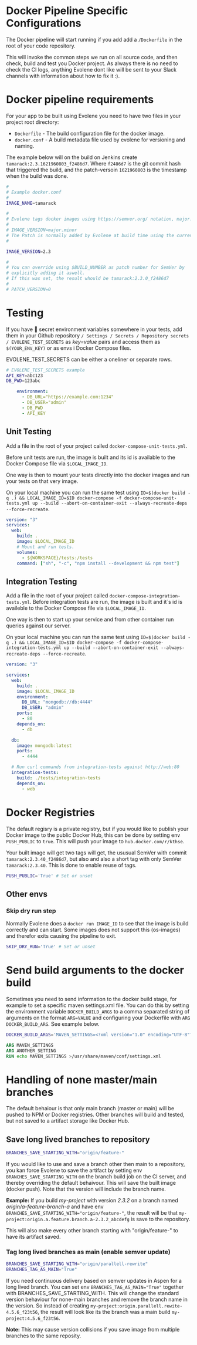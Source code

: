 # Docker Pipeline Specific Configurations

The Docker pipeline will start running if you add add a `/Dockerfile` in the root of your code repository.

This will invoke the common steps we run on all source code, and then check, build and test you Docker project. As always there is no need to check the CI logs, anything Evolene dont like will be sent to your Slack channels with information about how to fix it :).

# Docker pipeline requirements

For your app to be built using Evolene you need to have two files in your project root directory:

- `Dockerfile` - The build configuration file for the docker image.
- `docker.conf` - A build metadata file used by evolene for versioning and naming.

The example below will on the build on Jenkins create `tamarack:2.3.1621960803_f2486d7`. Where `f2486d7` is the git commit hash that triggered the build, and the patch-versoin `1621960803` is the timestamp when the build was done.

```bash
#
# Example docker.conf
#
IMAGE_NAME=tamarack

#
# Evolene tags docker images using https://semver.org/ notation, major.minor.path.
#
# IMAGE_VERSION=major.minor
# The Patch is normally added by Evolene at build time using the current timestamp.
#

IMAGE_VERSION=2.3

#
# You can override using $BUILD_NUMBER as patch number for SemVer by
# explicitly adding it aswell.
# If this was set, the result whould be tamarack:2.3.0_f2486d7
#
# PATCH_VERSION=0

```

# Testing

If you have 🔑 secret environment variables somewhere in your tests, add them in your Github repository `/ Settings / Secrets / Repository secrets / EVOLENE_TEST_SECRETS` as _key=value_ pairs and access them as `$(YOUR_ENV_KEY)` or as envs i Docker Compose files.

EVOLENE_TEST_SECRETS can be either a oneliner or separate rows.

```bash
# EVOLENE_TEST_SECRETS example
API_KEY=abc123
DB_PWD=123abc
```

```yaml
    environment:
      - DB_URL="https://example.com:1234"
      - DB_USER="admin"
      - DB_PWD
      - API_KEY
```
## Unit Testing

Add a file in the root of your project called `docker-compose-unit-tests.yml`.

Before unit tests are run, the image is built and its id is available to
the Docker Compose file via `$LOCAL_IMAGE_ID`.

One way is then to mount your tests directly into the docker images and run your tests on
that very image.

On your local machine you can run the same test using `ID=$(docker build -q .) && LOCAL_IMAGE_ID=$ID docker-compose -f docker-compose-unit-tests.yml up --build --abort-on-container-exit --always-recreate-deps --force-recreate`.

```yaml
version: "3"
services:
  web:
    build: .
    image: $LOCAL_IMAGE_ID
    # Mount and run tests.
    volumes:
      - ${WORKSPACE}/tests:/tests
    command: ["sh", "-c", "npm install --development && npm test"]
```

## Integration Testing

Add a file in the root of your project called `docker-compose-integration-tests.yml`.
Before integration tests are run, the image is built and it´s id is availeble to
the Docker Compose file via `$LOCAL_IMAGE_ID`.

One way is then to start up your service and from other container run queries against
our server.

On your local machine you can run the same test using `ID=$(docker build -q .) && LOCAL_IMAGE_ID=$ID docker-compose -f docker-compose-integration-tests.yml up --build --abort-on-container-exit --always-recreate-deps --force-recreate`.

```yaml
version: "3"

services:
  web:
    build: .
    image: $LOCAL_IMAGE_ID
    environment:
      DB_URL: "mongodb://db:4444"
      DB_USER: "admin"
    ports:
      - 80
    depends_on:
      - db

  db:
    image: mongodb:latest
    ports:
      - 4444

  # Run curl commands from integration-tests against http://web:80
  integration-tests:
    build: ./tests/integration-tests
    depends_on:
      - web
```

# Docker Registries

The default regisry is a private registry, but if you would like to publish your Docker image to the public Docker Hub, this can be done by setting env `PUSH_PUBLIC` to `true`. This will push your image to `hub.docker.com/r/kthse`.

Your built image will get two tags will get, the ususual SemVer with commit `tamarack:2.3.40_f2486d7`, but also and also a short tag with only SemVer `tamarack:2.3.40`. This is done to enable reuse of tags.

```bash
PUSH_PUBLIC='True' # Set or unset
```

## Other envs

### Skip dry run step

Normally Evolene does a `docker run IMAGE_ID` to see that the image is build correctly and can start.
Some images does not support this (os-images) and therefor exits causing the pipeline to exit.

```bash
SKIP_DRY_RUN='True' # Set or unset
```

# Send build arguments to the docker build

Sometimes you need to send information to the docker build stage, for example to set a specific maven settings.xml
file. You can do this by setting the environment variable `DOCKER_BUILD_ARGS`
to a comma separated string of arguments on the format `ARG=VALUE` and configuring your Dockerfile with `ARG DOCKER_BUILD_ARG`. See example below.

```bash
DOCKER_BUILD_ARGS='MAVEN_SETTINGS=<?xml version="1.0" encoding="UTF-8"?> <settings xmlns="http://maven.apache.org/SETTINGS/1.0.0"xmlns:xsi="http://www.w3.org/2001/XMLSchema-instance"xsi:schemaLocation="http://maven.apache.org/SETTINGS/1.0.0 http://maven.apache.org/xsd/settings-1.0.0.xsd"> <servers> <server> <id>dev-azure-com-kth-integration-integration</id> <configuration><httpHeaders> <property> <name>Authorization</name> <value>Basic password=</value> </property> </httpHeaders> </configuration> </server></servers></settings>,ANOTHER_SETTING=blabla'
```

```dockerfile
ARG MAVEN_SETTINGS
ARG ANOTHER_SETTING
RUN echo MAVEN_SETTINGS >/usr/share/maven/conf/settings.xml
```

# Handling of none master/main branches

The default behaiour is that only main branch (master or main) will be pushed to NPM or Docker registries. Other branches will build and tested, but not saved to a artifact storage like Docker Hub.

## Save long lived branches to repository

```bash
BRANCHES_SAVE_STARTING_WITH="origin/feature-"
```

If you would like to use and save a branch other then main to a repository, you kan force Evolene to save the artifact by setting env `BRANCHES_SAVE_STARTING_WITH` on the branch build job on the CI server, and thereby overriding the default behaivour. This will save the built image (docker push). Note that the version will include the branch name.

**Example:** If you build _my-project_ with version _2.3.2_ on a branch named _origin/a-feature-branch-a_ and have env `BRANCHES_SAVE_STARTING_WITH="origin/feature-"`, the result will be that `my-project:origin.a.feature.branch.a-2.3.2_abcdefg` is save to the repository.

This will also make every other branch starting with "origin/feature-" to have its artifact saved.

### Tag long lived branches as main (enable semver update)

```bash
BRANCHES_SAVE_STARTING_WITH="origin/parallell-rewrite"
BRANCHES_TAG_AS_MAIN="True"
```

If you need continuous delivery based on semver updates in Aspen for a long lived branch. You can set env `BRANCHES_TAG_AS_MAIN="True"` together with BRANCHES_SAVE_STARTING_WITH. This will change the standard version behaviour for none-main branches and remove the branch name in the version. So instead of creating `my-project:origin.parallell.rewite-4.5.6_f23t56`, the result will look like its the branch was a main build `my-project:4.5.6_f23t56`.

**Note:** This may cause version collisions if you save image from multiple branches to the same reposity.
